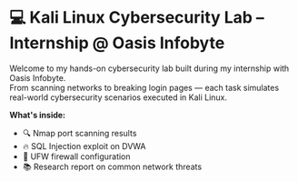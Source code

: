 # 💻 Kali Linux Cybersecurity Lab – Internship @ Oasis Infobyte

Welcome to my hands-on cybersecurity lab built during my internship with Oasis Infobyte.  
From scanning networks to breaking login pages — each task simulates real-world cybersecurity scenarios executed in Kali Linux.

**What's inside:**
- 🔍 Nmap port scanning results  
- 🔥 SQL Injection exploit on DVWA  
- 🔐 UFW firewall configuration  
- 📚 Research report on common network threats
